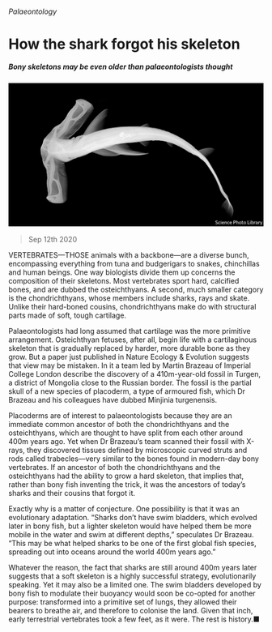 ###### Palaeontology

# How the shark forgot his skeleton 

##### Bony skeletons may be even older than palaeontologists thought 

![image](images/20200912_STP004_0.jpg) 

> Sep 12th 2020 

VERTEBRATES—THOSE animals with a backbone—are a diverse bunch, encompassing everything from tuna and budgerigars to snakes, chinchillas and human beings. One way biologists divide them up concerns the composition of their skeletons. Most vertebrates sport hard, calcified bones, and are dubbed the osteichthyans. A second, much smaller category is the chondrichthyans, whose members include sharks, rays and skate. Unlike their hard-boned cousins, chondrichthyans make do with structural parts made of soft, tough cartilage.

Palaeontologists had long assumed that cartilage was the more primitive arrangement. Osteichthyan fetuses, after all, begin life with a cartilaginous skeleton that is gradually replaced by harder, more durable bone as they grow. But a paper just published in Nature Ecology &amp; Evolution suggests that view may be mistaken. In it a team led by Martin Brazeau of Imperial College London describe the discovery of a 410m-year-old fossil in Turgen, a district of Mongolia close to the Russian border. The fossil is the partial skull of a new species of placoderm, a type of armoured fish, which Dr Brazeau and his colleagues have dubbed Minjinia turgenensis.


Placoderms are of interest to palaeontologists because they are an immediate common ancestor of both the chondrichthyans and the osteichthyans, which are thought to have split from each other around 400m years ago. Yet when Dr Brazeau’s team scanned their fossil with X-rays, they discovered tissues defined by microscopic curved struts and rods called trabecles––very similar to the bones found in modern-day bony vertebrates. If an ancestor of both the chondrichthyans and the osteichthyans had the ability to grow a hard skeleton, that implies that, rather than bony fish inventing the trick, it was the ancestors of today’s sharks and their cousins that forgot it.

Exactly why is a matter of conjecture. One possibility is that it was an evolutionary adaptation. “Sharks don’t have swim bladders, which evolved later in bony fish, but a lighter skeleton would have helped them be more mobile in the water and swim at different depths,” speculates Dr Brazeau. “This may be what helped sharks to be one of the first global fish species, spreading out into oceans around the world 400m years ago.”

Whatever the reason, the fact that sharks are still around 400m years later suggests that a soft skeleton is a highly successful strategy, evolutionarily speaking. Yet it may also be a limited one. The swim bladders developed by bony fish to modulate their buoyancy would soon be co-opted for another purpose: transformed into a primitive set of lungs, they allowed their bearers to breathe air, and therefore to colonise the land. Given that inch, early terrestrial vertebrates took a few feet, as it were. The rest is history.■

